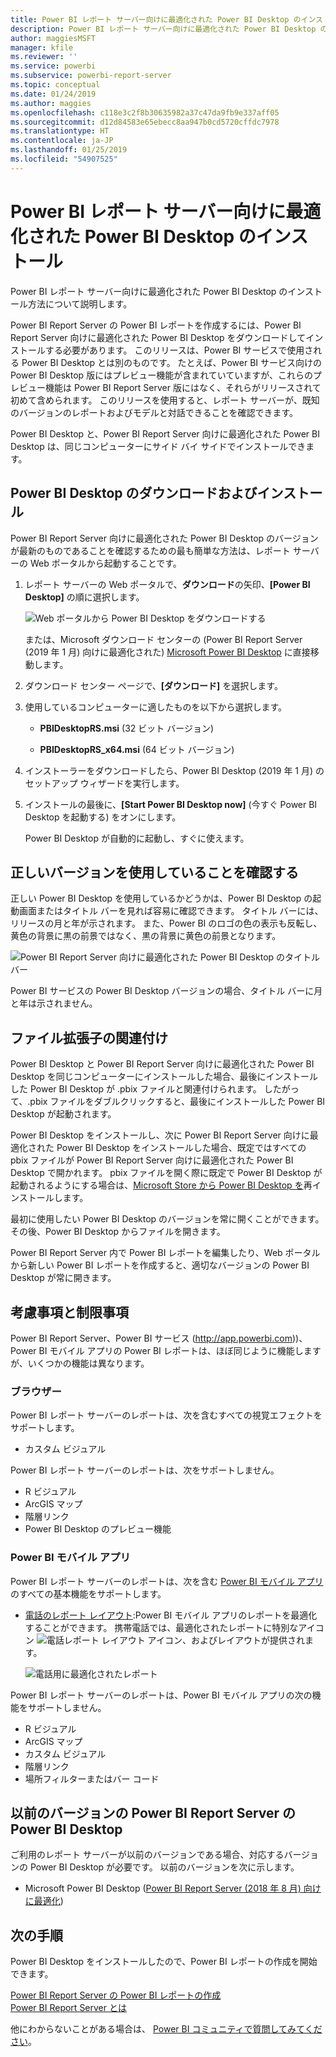 ```yaml
---
title: Power BI レポート サーバー向けに最適化された Power BI Desktop のインストール
description: Power BI レポート サーバー向けに最適化された Power BI Desktop のインストール方法の詳細
author: maggiesMSFT
manager: kfile
ms.reviewer: ''
ms.service: powerbi
ms.subservice: powerbi-report-server
ms.topic: conceptual
ms.date: 01/24/2019
ms.author: maggies
ms.openlocfilehash: c118e3c2f8b30635982a37c47da9fb9e337aff05
ms.sourcegitcommit: d12d84583e65ebecc8aa947b0cd5720cffdc7978
ms.translationtype: HT
ms.contentlocale: ja-JP
ms.lasthandoff: 01/25/2019
ms.locfileid: "54907525"
---
```

# <a name="install-power-bi-desktop-optimized-for-power-bi-report-server"></a>Power BI レポート サーバー向けに最適化された Power BI Desktop のインストール
Power BI レポート サーバー向けに最適化された Power BI Desktop のインストール方法について説明します。

Power BI Report Server の Power BI レポートを作成するには、Power BI Report Server 向けに最適化された Power BI Desktop をダウンロードしてインストールする必要があります。 このリリースは、Power BI サービスで使用される Power BI Desktop とは別のものです。 たとえば、Power BI サービス向けの Power BI Desktop 版にはプレビュー機能が含まれていていますが、これらのプレビュー機能は Power BI Report Server 版にはなく、それらがリリースされて初めて含められます。 このリリースを使用すると、レポート サーバーが、既知のバージョンのレポートおよびモデルと対話できることを確認できます。 

Power BI Desktop と、Power BI Report Server 向けに最適化された Power BI Desktop は、同じコンピューターにサイド バイ サイドでインストールできます。

## <a name="download-and-install-power-bi-desktop"></a>Power BI Desktop のダウンロードおよびインストール

Power BI Report Server 向けに最適化された Power BI Desktop のバージョンが最新のものであることを確認するための最も簡単な方法は、レポート サーバーの Web ポータルから起動することです。

1. レポート サーバーの Web ポータルで、**ダウンロード**の矢印、**[Power BI Desktop]** の順に選択します。

    ![Web ポータルから Power BI Desktop をダウンロードする](media/install-powerbi-desktop/report-server-download-web-portal.png)

    または、Microsoft ダウンロード センターの (Power BI Report Server (2019 年 1 月) 向けに最適化された) [Microsoft Power BI Desktop](https://go.microsoft.com/fwlink/?linkid=2055039) に直接移動します。

2. ダウンロード センター ページで、**[ダウンロード]** を選択します。

3. 使用しているコンピューターに適したものを以下から選択します。 

    - **PBIDesktopRS.msi** (32 ビット バージョン)

    - **PBIDesktopRS_x64.msi** (64 ビット バージョン)

1. インストーラーをダウンロードしたら、Power BI Desktop (2019 年 1 月) のセットアップ ウィザードを実行します。

2. インストールの最後に、**[Start Power BI Desktop now]** \(今すぐ Power BI Desktop を起動する\) をオンにします。
   
    Power BI Desktop が自動的に起動し、すぐに使えます。

## <a name="verify-youre-using-the-correct-version"></a>正しいバージョンを使用していることを確認する
正しい Power BI Desktop を使用しているかどうかは、Power BI Desktop の起動画面またはタイトル バーを見れば容易に確認できます。 タイトル バーには、リリースの月と年が示されます。 また、Power BI のロゴの色の表示も反転し、黄色の背景に黒の前景ではなく、黒の背景に黄色の前景となります。

![Power BI Report Server 向けに最適化された Power BI Desktop のタイトル バー](media/install-powerbi-desktop/power-bi-report-server-desktop-jan-2019.png)

Power BI サービスの Power BI Desktop バージョンの場合、タイトル バーに月と年は示されません。

## <a name="file-extension-association"></a>ファイル拡張子の関連付け
Power BI Desktop と Power BI Report Server 向けに最適化された Power BI Desktop を同じコンピューターにインストールした場合、最後にインストールした Power BI Desktop が .pbix ファイルと関連付けられます。 したがって、.pbix ファイルをダブルクリックすると、最後にインストールした Power BI Desktop が起動されます。

Power BI Desktop をインストールし、次に Power BI Report Server 向けに最適化された Power BI Desktop をインストールした場合、既定ではすべての pbix ファイルが Power BI Report Server 向けに最適化された Power BI Desktop で開かれます。 pbix ファイルを開く際に既定で Power BI Desktop が起動されるようにする場合は、[Microsoft Store から Power BI Desktop を](http://aka.ms/pbidesktopstore)再インストールします。

最初に使用したい Power BI Desktop のバージョンを常に開くことができます。 その後、Power BI Desktop からファイルを開きます。

Power BI Report Server 内で Power BI レポートを編集したり、Web ポータルから新しい Power BI レポートを作成すると、適切なバージョンの Power BI Desktop が常に開きます。

## <a name="considerations-and-limitations"></a>考慮事項と制限事項
Power BI Report Server、Power BI サービス (http://app.powerbi.com))、Power BI モバイル アプリの Power BI レポートは、ほぼ同じように機能しますが、いくつかの機能は異なります。

### <a name="in-a-browser"></a>ブラウザー
Power BI レポート サーバーのレポートは、次を含むすべての視覚エフェクトをサポートします。

* カスタム ビジュアル

Power BI レポート サーバーのレポートは、次をサポートしません。

* R ビジュアル
* ArcGIS マップ
* 階層リンク
* Power BI Desktop のプレビュー機能

### <a name="in-the-power-bi-mobile-apps"></a>Power BI モバイル アプリ
Power BI レポート サーバーのレポートは、次を含む [Power BI モバイル アプリ](../consumer/mobile/mobile-apps-for-mobile-devices.md)のすべての基本機能をサポートします。

* [電話のレポート レイアウト](../desktop-create-phone-report.md):Power BI モバイル アプリのレポートを最適化することができます。 携帯電話では、最適化されたレポートに特別なアイコン ![電話レポート レイアウト アイコン](media/install-powerbi-desktop/power-bi-rs-mobile-optimized-icon.png)、およびレイアウトが提供されます。
  
    ![電話用に最適化されたレポート](media/install-powerbi-desktop/power-bi-rs-mobile-optimized-report.png)

Power BI レポート サーバーのレポートは、Power BI モバイル アプリの次の機能をサポートしません。

* R ビジュアル
* ArcGIS マップ
* カスタム ビジュアル
* 階層リンク
* 場所フィルターまたはバー コード

## <a name="power-bi-desktop-for-earlier-versions-of-power-bi-report-server"></a>以前のバージョンの Power BI Report Server の Power BI Desktop

ご利用のレポート サーバーが以前のバージョンである場合、対応するバージョンの Power BI Desktop が必要です。 以前のバージョンを次に示します。

- Microsoft Power BI Desktop ([Power BI Report Server (2018 年 8 月) 向けに最適化](https://www.microsoft.com/download/details.aspx?id=57271))

## <a name="next-steps"></a>次の手順
Power BI Desktop をインストールしたので、Power BI レポートの作成を開始できます。

[Power BI Report Server の Power BI レポートの作成](quickstart-create-powerbi-report.md)  
[Power BI Report Server とは](get-started.md)

他にわからないことがある場合は、 [Power BI コミュニティで質問してみてください](https://community.powerbi.com/)。

